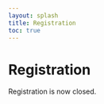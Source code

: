 ```yaml
---
layout: splash
title: Registration
toc: true
---
```


<h1>Registration</h1>

Registration is now closed.